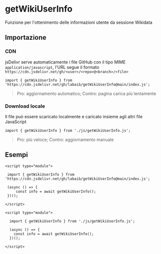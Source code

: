 # getWikiUserInfo
Funzione per l'ottenimento delle informazioni utente da sessione Wikidata


## Importazione


### CDN

jsDelivr serve automaticamente i file GitHub con il tipo MIME `application/javascript`, l'URL segue il formato `https://cdn.jsdelivr.net/gh/<user>/<repo>@<branch>/<file>`

```
import { getWikiUserInfo } from 'https://cdn.jsdelivr.net/gh/labaib/getWikiUserInfo@main/index.js';
```

> Pro: aggiornamento automatico; Contro: pagina carica più lentamente 

### Download locale

Il file può essere scaricato localmente e caricato insieme agli altri file JavaScript
```
import { getWikiUserInfo } from './js/getWikiUserInfo.js';
```

> Pro: più veloce; Contro: aggiornamento manuale 


## Esempi

```
<script type="module">
        
 import { getWikiUserInfo } from 'https://cdn.jsdelivr.net/gh/labaib/getWikiUserInfo@main/index.js';

 (async () => {
     const info = await getWikiUserInfo();
 })();

</script>
```
```
<script type="module">
        
  import { getWikiUserInfo } from './js/getWikiUserInfo.js';

  (async () => {
    const info = await getWikiUserInfo();
  })();

</script>
```


